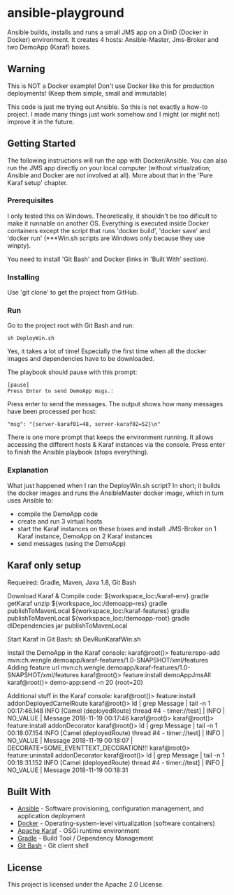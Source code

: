 # ansible-playground

Ansible builds, installs and runs a small JMS app on a DinD (Docker in Docker) environment. It creates 4 hosts: Ansible-Master, Jms-Broker and two DemoApp (Karaf) boxes.

## Warning

This is NOT a Docker example! Don't use Docker like this for production deployments! (Keep them simple, small and immutable)

This code is just me trying out Ansible. So this is not exactly a how-to project. I made many things just work somehow and I might (or might not) improve it in the future.

## Getting Started

The following instructions will run the app with Docker/Ansible. You can also run the JMS app directly on your local computer (without virtualzation; Ansible and Docker are not involved at all). More about that in the 'Pure Karaf setup' chapter.

### Prerequisites

I only tested this on Windows. Theoretically, it shouldn't be too dificult to make it runnable on another OS. Everything is executed inside Docker containers except the script that runs 'docker build', 'docker save' and 'docker run' (***Win.sh scripts are Windows only because they use winpty).

You need to install 'Git Bash' and Docker (links in 'Built With' section).

### Installing

Use 'git clone' to get the project from GitHub.

### Run

Go to the project root with Git Bash and run:
```
sh DeployWin.sh
```
Yes, it takes a lot of time! Especially the first time when all the docker images and dependencies have to be downloaded.

The playbook should pause with this prompt:
```
[pause]
Press Enter to send DemoApp msgs.:
```

Press enter to send the messages. The output shows how many messages have been processed per host:
```
"msg": "{server-karaf01=48, server-karaf02=52}\n"
```

There is one more prompt that keeps the environment running. It allows accessing the different hosts & Karaf instances via the console. Press enter to finish the Ansible playbook (stops everything).

### Explanation

What just happened when I ran the DeployWin.sh script? In short; it builds the docker images and runs the AnsibleMaster docker image, which in turn uses Ansible to: 
- compile the DemoApp code
- create and run 3 virtual hosts
- start the Karaf instances on these boxes and install: JMS-Broker on 1 Karaf instance, DemoApp on 2  Karaf instances
- send messages (using the DemoApp)

## Karaf only setup

Requeired: Gradle, Maven, Java 1.8, Git Bash

Download Karaf & Compile code:
${workspace_loc:/karaf-env} gradle getKaraf unzip
${workspace_loc:/demoapp-res} gradle publishToMavenLocal
${workspace_loc:/karaf-features} gradle publishToMavenLocal
${workspace_loc:/demoapp-root} gradle dlDependencies jar publishToMavenLocal

Start Karaf in Git Bash: 
sh DevRunKarafWin.sh

Install the DemoApp in the Karaf console:
karaf@root()> feature:repo-add mvn:ch.wengle.demoapp/karaf-features/1.0-SNAPSHOT/xml/features
Adding feature url mvn:ch.wengle.demoapp/karaf-features/1.0-SNAPSHOT/xml/features
karaf@root()> feature:install demoAppJmsAll
karaf@root()> demo-app:send -n 20
{root=20}

Additional stuff in the Karaf console:
karaf@root()> feature:install addonDeployedCamelRoute
karaf@root()> ld | grep Message | tail -n 1
00:17:46.148 INFO [Camel (deployedRoute) thread #4 - timer://test]  | INFO | NO_VALUE | Message 2018-11-19 00:17:46
karaf@root()>
karaf@root()> feature:install addonDecorator
karaf@root()> ld | grep Message | tail -n 1
00:18:07.154 INFO [Camel (deployedRoute) thread #4 - timer://test]  | INFO | NO_VALUE | Message 2018-11-19 00:18:07 | DECORATE=SOME_EVENTTEXT_DECORATION!!!
karaf@root()> feature:uninstall addonDecorator
karaf@root()> ld | grep Message | tail -n 1
00:18:31.152 INFO [Camel (deployedRoute) thread #4 - timer://test]  | INFO | NO_VALUE | Message 2018-11-19 00:18:31

## Built With

* [Ansible](https://www.ansible.com/) - Software provisioning, configuration management, and application deployment
* [Docker](https://www.docker.com/) - Operating-system-level virtualization (software containers)
* [Apache Karaf](https://karaf.apache.org/) - OSGi runtime environment
* [Gradle](https://gradle.org/) - Build Tool / Dependency Management
* [Git Bash](https://git-scm.com/) - Git client shell

## License

This project is licensed under the Apache 2.0 License.

